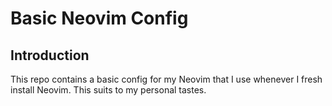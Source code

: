 # Basic Neovim Config

## Introduction

This repo contains a basic config for my Neovim that I use whenever I fresh install Neovim. This suits to my personal tastes.
